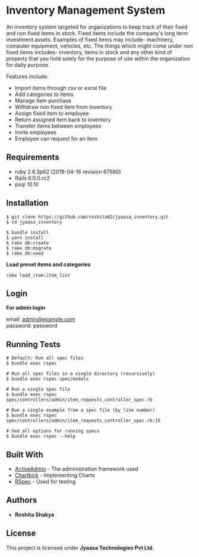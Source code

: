 # Inventory Management System

An inventory system targeted for organizations to keep track of their fixed and non fixed items in stock. Fixed items include the company's long term investment assets. 
Examples of fixed items may include- machinery, computer equipment, vehicles, etc.
The things which might come under non fixed items includes- inventory, items in stock and any other kind of property that you hold solely for the purpose of use within the organization for daily purpose.

Features include:

* Import items through csv or excel file
* Add categories to items
* Manage item purchase
* Withdraw non fixed item from inventory
* Assign fixed item to employee
* Return assigned item back to inventory
* Transfer items between employees
* Invite employees
* Employee can request for an item

## Requirements

* ruby 2.6.3p62 (2019-04-16 revision 67580)
* Rails 6.0.0.rc2
* psql 10.10 

## Installation
```
$ git clone https://github.com/roshita02/jyaasa_inventory.git
$ cd jyaasa_inventory

$ bundle install
$ yarn install
$ rake db:create
$ rake db:migrate
$ rake db:seed
```

**Load preset items and categories**
```
rake load_item:item_list
```

## Login

**For admin login**

email: admin@example.com   
password: password

## Running Tests
```
# Default: Run all spec files 
$ bundle exec rspec

# Run all spec files in a single directory (recursively)
$ bundle exec rspec spec/models

# Run a single spec file
$ bundle exec rspec spec/controllers/admin/item_requests_controller_spec.rb

# Run a single example from a spec file (by line number)
$ bundle exec rspec spec/controllers/admin/item_requests_controller_spec.rb:15

# See all options for running specs
$ bundle exec rspec --help
```

## Built With

* [ActiveAdmin](https://activeadmin.info/) - The administration framework used
* [Chartkick](https://chartkick.com/) - Implementing Charts
* [RSpec](https://rspec.info/documentation/) - Used for testing

## Authors

* **Roshita Shakya** 

## License

This project is licensed under **Jyaasa Technologies Pvt Ltd.**
